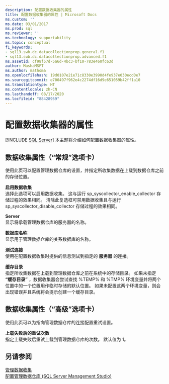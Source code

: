 ```yaml
---
description: 配置数据收集器的属性
title: 配置数据收集器的属性 | Microsoft Docs
ms.custom: ''
ms.date: 03/01/2017
ms.prod: sql
ms.reviewer: ''
ms.technology: supportability
ms.topic: conceptual
f1_keywords:
- sql13.swb.dc.datacollectionprop.general.f1
- sql13.swb.dc.datacollectionprop.advanced.f1
ms.assetid: cf98f57d-5a6d-4bc3-bf10-783e460fc63d
author: MashaMSFT
ms.author: mathoma
ms.openlocfilehash: 19d0107e21e71c8330e3990d4fe937e030ecd0e7
ms.sourcegitcommit: e700497f962e4c2274df16d9e651059b42ff1a10
ms.translationtype: HT
ms.contentlocale: zh-CN
ms.lasthandoff: 08/17/2020
ms.locfileid: "88428959"
---
```

# <a name="configure-properties-of-a-data-collector"></a>配置数据收集器的属性
 [!INCLUDE [SQL Server](../../includes/applies-to-version/sqlserver.md)]
  本主题将介绍如何配置数据收集器的属性。  
  
## <a name="data-collection-properties-general-tab"></a>数据收集属性（“常规”选项卡）  
 使用此页可以配置管理数据仓库的设置，并指定所收集数据在上载到数据仓库之前的存储位置。  
  
 **启用数据收集**  
 选择此选项可以启用数据收集。 这与运行 sp_syscollector_enable_collector 存储过程的效果相同。 清除此复选框可禁用数据收集且与运行 sp_syscollector_disable_collector 存储过程的效果相同。  
  
 **Server**  
 显示将承载管理数据仓库的服务器的名称。  
  
 **数据库名称**  
 显示用于管理数据仓库的关系数据库的名称。  
  
 **测试连接**  
 使用在配置数据收集时提供的信息测试到指定的 **服务器** 的连接。  
  
 **缓存目录**  
 指定所收集数据在上载到管理数据仓库之前在系统中的存储目录。 如果未指定 **“缓存目录”** ，数据收集器会尝试查找 %TEMP% 和 %TMP% 环境变量并将两个位置中的一个位置用作临时存储的默认位置。 如果未配置这两个环境变量，则会出现错误并且系统将会提示创建一个缓存目录。  
  
## <a name="data-collection-properties-advanced-tab"></a>数据收集属性（“高级”选项卡）  
 使用此页可以为指向管理数据仓库的连接配置重试设置。  
  
 **上载失败后的重试次数**  
 指定上载失败后重试上载到管理数据仓库的次数。 默认值为 1。  
  
## <a name="see-also"></a>另请参阅  
 [管理数据收集](../../relational-databases/data-collection/manage-data-collection.md)   
 [配置管理数据仓库 (SQL Server Management Studio)](../../relational-databases/data-collection/configure-the-management-data-warehouse-sql-server-management-studio.md)  
  
  
